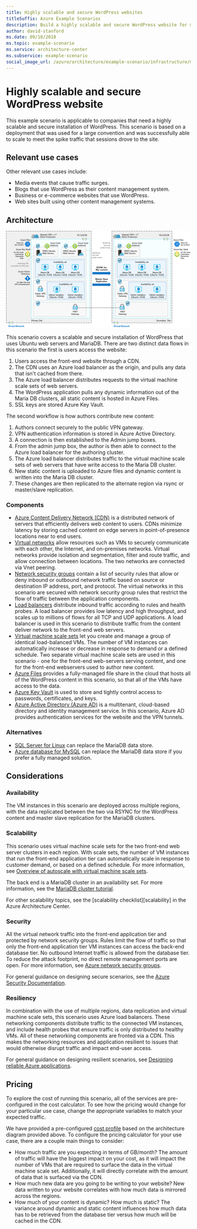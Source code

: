 ```yaml
---
title: Highly scalable and secure WordPress websites
titleSuffix: Azure Example Scenarios
description: Build a highly scalable and secure WordPress website for media events.
author: david-stanford
ms.date: 09/18/2018
ms.topic: example-scenario
ms.service: architecture-center
ms.subservice: example-scenario
social_image_url: /azure/architecture/example-scenario/infrastructure/media/secure-scalable-wordpress.png
---
```


# Highly scalable and secure WordPress website

This example scenario is applicable to companies that need a highly scalable and secure installation of WordPress. This scenario is based on a deployment that was used for a large convention and was successfully able to scale to meet the spike traffic that sessions drove to the site.

## Relevant use cases

Other relevant use cases include:

- Media events that cause traffic surges.
- Blogs that use WordPress as their content management system.
- Business or e-commerce websites that use WordPress.
- Web sites built using other content management systems.

## Architecture

[![Architecture overview of the Azure components involved in a scalable and secure WordPress deployment](media/secure-scalable-wordpress.png)](media/secure-scalable-wordpress.png#lightbox)

This scenario covers a scalable and secure installation of WordPress that uses Ubuntu web servers and MariaDB. There are two distinct data flows in this scenario the first is users access the website:

1. Users access the front-end website through a CDN.
2. The CDN uses an Azure load balancer as the origin, and pulls any data that isn't cached from there.
3. The Azure load balancer distributes requests to the virtual machine scale sets of web servers.
4. The WordPress application pulls any dynamic information out of the Maria DB clusters, all static content is hosted in Azure Files.
5. SSL keys are stored Azure Key Vault.

The second workflow is how authors contribute new content:

1. Authors connect securely to the public VPN gateway.
2. VPN authentication information is stored in Azure Active Directory.
3. A connection is then established to the Admin jump boxes.
4. From the admin jump box, the author is then able to connect to the Azure load balancer for the authoring cluster.
5. The Azure load balancer distributes traffic to the virtual machine scale sets of web servers that have write access to the Maria DB cluster.
6. New static content is uploaded to Azure files and dynamic content is written into the Maria DB cluster.
7. These changes are then replicated to the alternate region via rsync or master/slave replication.

### Components

- [Azure Content Delivery Network (CDN)](/azure/cdn/cdn-overview) is a distributed network of servers that efficiently delivers web content to users. CDNs minimize latency by storing cached content on edge servers in point-of-presence locations near to end users.
- [Virtual networks](/azure/virtual-network/virtual-networks-overview) allow resources such as VMs to securely communicate with each other, the Internet, and on-premises networks. Virtual networks provide isolation and segmentation, filter and route traffic, and allow connection between locations. The two networks are connected via Vnet peering.
- [Network security groups](/azure/virtual-network/security-overview) contain a list of security rules that allow or deny inbound or outbound network traffic based on source or destination IP address, port, and protocol. The virtual networks in this scenario are secured with network security group rules that restrict the flow of traffic between the application components.
- [Load balancers](/azure/load-balancer/load-balancer-overview) distribute inbound traffic according to rules and health probes. A load balancer provides low latency and high throughput, and scales up to millions of flows for all TCP and UDP applications. A load balancer is used in this scenario to distribute traffic from the content deliver network to the front-end web servers.
- [Virtual machine scale sets][docs-vmss] let you create and manage a group of identical load-balanced VMs. The number of VM instances can automatically increase or decrease in response to demand or a defined schedule. Two separate virtual machine scale sets are used in this scenario - one for the front-end web-servers serving content, and one for the front-end webservers used to author new content.
- [Azure Files](/azure/storage/files/storage-files-introduction) provides a fully-managed file share in the cloud that hosts all of the WordPress content in this scenario, so that all of the VMs have access to the data.
- [Azure Key Vault](/azure/key-vault/key-vault-overview) is used to store and tightly control access to passwords, certificates, and keys.
- [Azure Active Directory (Azure AD)](/azure/active-directory/fundamentals/active-directory-whatis) is a multitenant, cloud-based directory and identity management service. In this scenario, Azure AD provides authentication services for the website and the VPN tunnels.

### Alternatives

- [SQL Server for Linux](/azure/virtual-machines/linux/sql/sql-server-linux-virtual-machines-overview) can replace the MariaDB data store.
- [Azure database for MySQL](/azure/mysql/overview) can replace the MariaDB data store if you prefer a fully managed solution.

## Considerations

### Availability

The VM instances in this scenario are deployed across multiple regions, with the data replicated between the two via RSYNC for the WordPress content and master slave replication for the MariaDB clusters.

### Scalability

This scenario uses virtual machine scale sets for the two front-end web server clusters in each region. With scale sets, the number of VM instances that run the front-end application tier can automatically scale in response to customer demand, or based on a defined schedule. For more information, see [Overview of autoscale with virtual machine scale sets][docs-vmss-autoscale].

The back end is a MariaDB cluster in an availability set. For more information, see the [MariaDB cluster tutorial][mariadb-tutorial].

For other scalability topics, see the [scalability checklist][scalability] in the Azure Architecture Center.

### Security

All the virtual network traffic into the front-end application tier and protected by network security groups. Rules limit the flow of traffic so that only the front-end application tier VM instances can access the back-end database tier. No outbound Internet traffic is allowed from the database tier. To reduce the attack footprint, no direct remote management ports are open. For more information, see [Azure network security groups][docs-nsg].

For general guidance on designing secure scenarios, see the [Azure Security Documentation][security].

### Resiliency

In combination with the use of multiple regions, data replication and virtual machine scale sets, this scenario uses Azure load balancers. These networking components distribute traffic to the connected VM instances, and include health probes that ensure traffic is only distributed to healthy VMs. All of these networking components are fronted via a CDN. This makes the networking resources and application resilient to issues that would otherwise disrupt traffic and impact end-user access.

For general guidance on designing resilient scenarios, see [Designing reliable Azure applications](../../reliability/index.md).

## Pricing

To explore the cost of running this scenario, all of the services are pre-configured in the cost calculator. To see how the pricing would change for your particular use case, change the appropriate variables to match your expected traffic.

We have provided a pre-configured [cost profile][pricing] based on the architecture diagram provided above. To configure the pricing calculator for your use case, there are a couple main things to consider:

- How much traffic are you expecting in terms of GB/month? The amount of traffic will have the biggest impact on your cost, as it will impact the number of VMs that are required to surface the data in the virtual machine scale set. Additionally, it will directly correlate with the amount of data that is surfaced via the CDN.
- How much new data are you going to be writing to your website? New data written to your website correlates with how much data is mirrored across the regions.
- How much of your content is dynamic? How much is static? The variance around dynamic and static content influences how much data has to be retrieved from the database tier versus how much will be cached in the CDN.

<!-- links -->
[architecture]: ./media/architecture-secure-scalable-wordpress.png
[mariadb-tutorial]: /azure/virtual-machines/linux/classic/mariadb-mysql-cluster
[docs-vmss]: /azure/virtual-machine-scale-sets/overview
[docs-vmss-autoscale]: /azure/virtual-machine-scale-sets/virtual-machine-scale-sets-autoscale-overview
[docs-nsg]: /azure/virtual-network/security-overview
[security]: /azure/security/
[availability]: ../../checklist/availability.md
[pricing]: https://azure.com/e/a8c4809dab444c1ca4870c489fbb196b
